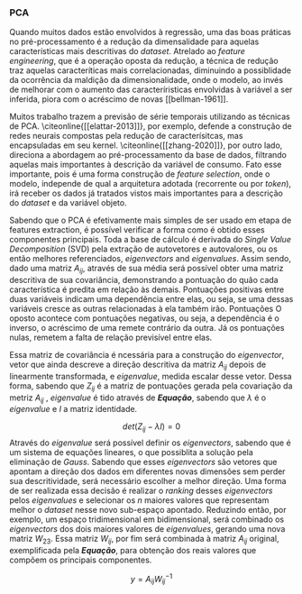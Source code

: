 ### PCA
Quando muitos dados estão envolvidos à regressão, uma das boas práticas no pré-processamento é a redução da dimensalidade para aquelas características mais descritivas do *dataset*. Atrelado ao *feature engineering*, que é a operação oposta da redução, a técnica de redução traz aquelas caracteríticas mais correlacionadas, diminuindo a possiblidade da ocorrência da maldição da dimensionalidade, onde o modelo, ao invés de melhorar com o aumento das caracteríristicas envolvidas à variável a ser inferida, piora com o acréscimo de novas [[bellman-1961]].

Muitos trabalho trazem a previsão de série temporais utilizando as técnicas de PCA.  \citeonline{[[elattar-2013]]}, por exemplo, defende a construção de redes neurais compostas pela redução de caracterísitcas, mas encapsuladas em seu kernel. \citeonline{[[zhang-2020]]}, por outro lado, direciona a abordagem ao pré-processamento da base de dados, filtrando aquelas mais importantes à descrição da variável de consumo. Fato esse importante, pois é uma forma construção de *feature selection*, onde o modelo, independe de qual a arquitetura adotada (recorrente ou por *token*), irá receber os dados já tratados vistos mais importantes para a descrição do *dataset* e da variável objeto.

Sabendo que o PCA é efetivamente mais simples de ser usado em etapa de features extraction, é possível verificar a forma como é obtido esses componentes principais. Toda a base de cálculo é derivada do *Single Value Decomposition* (SVD) pela extração de autovetores e autovalores, ou os então melhores referenciados, *eigenvectors* and *eigenvalues*. Assim sendo, dado uma matriz $A_{ij}$, através de sua média será possível obter uma matriz descritiva de sua covariância, demonstrando a pontuação do quão cada característica é predita em relação às demais. Pontuações positivas entre duas variáveis indicam uma dependência entre elas, ou seja, se uma dessas variáveis cresce as outras relacionadas à ela também irão. Pontuações O oposto acontece com pontuações negativas, ou seja, a dependência é o inverso, o acréscimo de uma remete contrário da outra. Já os pontuações nulas, remetem a falta de relação previsível entre elas.

Essa matriz de covariância é ncessária para a construção do *eigenvector*, vetor que ainda descreve a direção descritiva da matriz $A_{ij}$ depois de linearmente transformada,  e *eigenvalue*, medida escalar desse vetor. Dessa forma, sabendo que $Z_{ij}$ é a matriz de pontuações gerada pela covariação da metriz $A_{ij}$ , *eigenvalue* é tido através de ***Equação***, sabendo que $\lambda$ é o *eigenvalue* e $I$ a matriz identidade.

$$ det(Z_{ij}-\lambda I)=0 $$
Através do *eigenvalue* será possível definir os *eigenvectors*, sabendo que é um sistema de equações lineares, o que possiblita a solução pela eliminação de *Gauss*. Sabendo que esses *eigenvectors* são vetores que apontam a direção dos dados em diferentes novas dimensões sem perder sua descritividade,  será necessário escolher a melhor direção. Uma forma de ser realizada essa decisão é realizar o *ranking* desses *eigenvectors* pelos *eigenvalues* e selecionar os $n$ maiores valores que representam melhor o *dataset* nesse novo sub-espaço apontado. Reduzindo então, por exemplo, um espaço tridimensional em bidimensional, será combinado os *eigenvectors* dos dois maiores valores de *eigenvalues*, gerando uma nova matriz $W_{23}$. Essa matriz $W_{ij}$, por fim será combinada à matriz $A_{ij}$ original, exemplificada pela ***Equação***,  para obtenção dos reais valores que compõem os principais componentes.

$$ y=A_{ij}W_{ij}^{-1} $$
